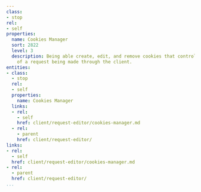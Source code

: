 ```yaml
---
class:
- stop
rel:
- self
properties:
  name: Cookies Manager
  sort: 2822
  level: 3
  description: Being able create, edit, and remove cookies that control any session
    of a request being made through the client.
entities:
- class:
  - stop
  rel:
  - self
  properties:
    name: Cookies Manager
  links:
  - rel:
    - self
    href: client/request-editor/cookies-manager.md
  - rel:
    - parent
    href: client/request-editor/
links:
- rel:
  - self
  href: client/request-editor/cookies-manager.md
- rel:
  - parent
  href: client/request-editor/
...
```

